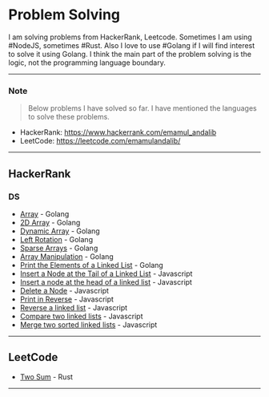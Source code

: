# Problem Solving
I am solving problems from HackerRank, Leetcode. Sometimes I am using #NodeJS, sometimes #Rust. Also I love to use #Golang if I will find interest to solve it using Golang. I think the main part of the problem solving is the logic, not the programming language boundary.

---

### Note
> Below problems I have solved so far. I have mentioned the languages to solve these problems.
- HackerRank: https://www.hackerrank.com/emamul_andalib
- LeetCode: https://leetcode.com/emamulandalib/


---

## HackerRank

### DS
- [Array](https://www.hackerrank.com/challenges/arrays-ds/problem) - Golang
- [2D Array](https://www.hackerrank.com/challenges/2d-array/problem) - Golang
- [Dynamic Array](https://www.hackerrank.com/challenges/dynamic-array/problem) - Golang
- [Left Rotation](https://www.hackerrank.com/challenges/array-left-rotation/problem) - Golang
- [Sparse Arrays](https://www.hackerrank.com/challenges/sparse-arrays/problem) - Golang
- [Array Manipulation](https://www.hackerrank.com/challenges/crush/problem) - Golang
- [Print the Elements of a Linked List](https://www.hackerrank.com/challenges/print-the-elements-of-a-linked-list/problem) - Golang
- [Insert a Node at the Tail of a Linked List](https://www.hackerrank.com/challenges/insert-a-node-at-the-tail-of-a-linked-list/problem) - Javascript
- [Insert a node at the head of a linked list](https://www.hackerrank.com/challenges/insert-a-node-at-the-head-of-a-linked-list/problem) - Javascript
- [Delete a Node](https://www.hackerrank.com/challenges/delete-a-node-from-a-linked-list/problem) - Javascript
- [Print in Reverse](https://www.hackerrank.com/challenges/print-the-elements-of-a-linked-list-in-reverse) - Javascript
- [Reverse a linked list](https://www.hackerrank.com/challenges/reverse-a-linked-list/problem) - Javascript
- [Compare two linked lists](https://www.hackerrank.com/challenges/compare-two-linked-lists/problem) - Javascript
- [Merge two sorted linked lists](https://www.hackerrank.com/challenges/merge-two-sorted-linked-lists/problem) - Javascript
---

## LeetCode

- [Two Sum](https://leetcode.com/problems/two-sum/) - Rust

---